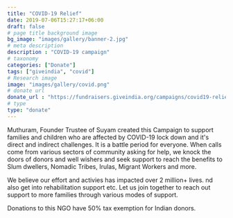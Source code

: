 ```yaml
---
title: "COVID-19 Relief"
date: 2019-07-06T15:27:17+06:00
draft: false
# page title background image
bg_image: "images/gallery/banner-2.jpg"
# meta description
description : "COVID-19 campaign"
# taxonomy
categories: ["Donate"]
tags: ["giveindia", "covid"]
# Research image
image: "images/gallery/covid.png"
# donate url
donate_url : "https://fundraisers.giveindia.org/campaigns/covid19-relief-work-by-suyam"
# type
type: "donate"
---
```


Muthuram, Founder Trustee of Suyam created this Campaign to support 
families and children who are affected by COVID-19 lock down and it's 
direct and indirect challenges. It is a battle period for everyone. When calls 
come from various sectors of community asking for help, we knock the doors of 
donors and well wishers and seek support to reach the benefits to Slum 
dwellers, Nomadic Tribes, Irulas, Migrant Workers and more.

We believe our effort and activies has impacted over 2 million+ lives. nd 
also get into rehabilitation support etc. Let us join together to reach out 
support to more families through various modes of support.

Donations to this NGO have 50% tax exemption for Indian donors.
